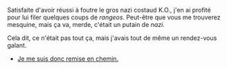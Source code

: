 Satisfaite d'avoir réussi à foutre le gros nazi costaud K.O., j'en ai profité pour lui filer quelques coups de *rangeos*. Peut-être que vous me trouverez mesquine, mais ça va, merde, c'était un putain de *nazi*.

Cela dit, ce n'était pas tout ça, mais j'avais tout de même un rendez-vous galant.

* [Je me suis donc remise en chemin.](continuer.md)
